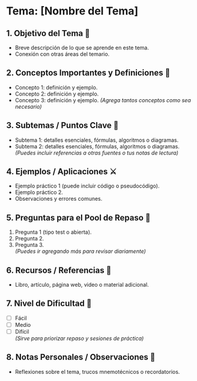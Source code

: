 # Tema: [Nombre del Tema]

## 1. Objetivo del Tema 🫡
- Breve descripción de lo que se aprende en este tema.
- Conexión con otras áreas del temario.

## 2. Conceptos Importantes y Definiciones 🎈
- Concepto 1: definición y ejemplo.
- Concepto 2: definición y ejemplo.
- Concepto 3: definición y ejemplo.
*(Agrega tantos conceptos como sea necesario)*

## 3. Subtemas / Puntos Clave 📎
- Subtema 1: detalles esenciales, fórmulas, algoritmos o diagramas.
- Subtema 2: detalles esenciales, fórmulas, algoritmos o diagramas.
*(Puedes incluir referencias a otras fuentes o tus notas de lectura)*

## 4. Ejemplos / Aplicaciones ⚔️
- Ejemplo práctico 1 (puede incluir código o pseudocódigo).  
- Ejemplo práctico 2.  
- Observaciones y errores comunes.

## 5. Preguntas para el Pool de Repaso 📂
1. Pregunta 1 (tipo test o abierta).  
2. Pregunta 2.  
3. Pregunta 3.  
*(Puedes ir agregando más para revisar diariamente)*

## 6. Recursos / Referencias 🔎
- Libro, artículo, página web, video o material adicional.

## 7. Nivel de Dificultad 🔴
- [ ] Fácil  
- [ ] Medio  
- [ ] Difícil  
*(Sirve para priorizar repaso y sesiones de práctica)*

## 8. Notas Personales / Observaciones 📕
- Reflexiones sobre el tema, trucos mnemotécnicos o recordatorios.
